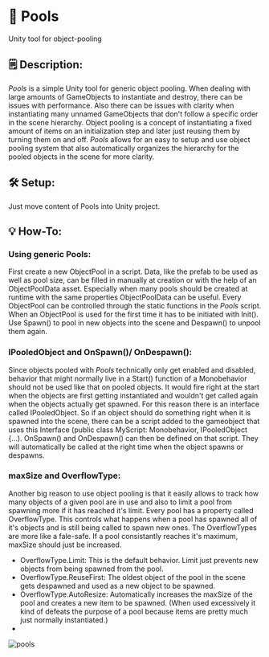 # 🌊 Pools
Unity tool for object-pooling

## 🗒️ Description:
*Pools* is a simple Unity tool for generic object pooling. When dealing with large amounts of GameObjects to instantiate and destroy, there can be issues with performance. Also there can be issues with clarity when instantiating many unnamed GameObjects that don't follow a specific order in the scene hierarchy. Object pooling is a concept of instantiating a fixed amount of items on an initialization step and later just reusing them by turning them on and off. *Pools* allows for an easy to setup and use object pooling system that also automatically organizes the hierarchy for the pooled objects in the scene for more clarity.

## 🛠️ Setup:
Just move content of Pools into Unity project.

## 💡 How-To:

### Using generic Pools:

First create a new ObjectPool in a script. Data, like the prefab to be used as well as pool size, can be filled in manually at creation or with the help of an ObjectPoolData asset. Especially when many pools should be created at runtime with the same properties ObjectPoolData can be useful. Every ObjectPool can be controlled through the static functions in the *Pools* script. When an ObjectPool is used for the first time it has to be initiated with Init(). Use Spawn() to pool in new objects into the scene and Despawn() to unpool them again.

### IPooledObject and OnSpawn()/ OnDespawn():

Since objects pooled with *Pools* technically only get enabled and disabled, behavior that might normally live in a Start() function of a Monobehavior should not be used like that on pooled objects. It would fire right at the start when the objects are first getting instantiated and wouldn't get called again when the objects actually get spawned. For this reason there is an interface called IPooledObject. So if an object should do something right when it is spawned into the scene, there can be a script added to the gameobject that uses this Interface (public class MyScript: Monobehavior, IPooledObject {...). OnSpawn() and OnDespawn() can then be defined on that script. They will automatically be called at the right time when the object spawns or despawns.

### maxSize and OverflowType:

Another big reason to use object pooling is that it easily allows to track how many objects of a given pool are in use and also to limit a pool from spawning more if it has reached it's limit.
Every pool has a property called OverflowType. This controls what happens when a pool has spawned all of it's objects and is still being called to spawn new ones.
The OverflowTypes are more like a fale-safe. If a pool consistantly reaches it's maximum, maxSize should just be increased.

  - OverflowType.Limit: This is the default behavior. Limit just prevents new objects from being spawned from the pool.
  - OverflowType.ReuseFirst: The oldest object of the pool in the scene gets despawned and used as a new object to be spawned.
  - OverflowType.AutoResize: Automatically increases the maxSize of the pool and creates a new item to be spawned. (When used excessively it kind of defeats the purpose of a pool because items are pretty much just normally instantiated.)
  - 
 ![pools](https://user-images.githubusercontent.com/23469925/152223391-508dddfa-4f4d-441d-b996-a4fddf893bc2.gif)

